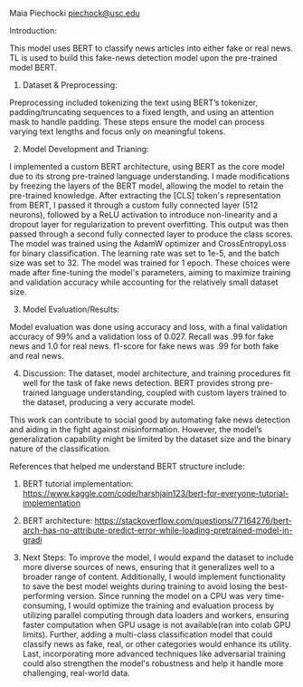 Maia Piechocki
piechock@usc.edu

Introduction: 

This model uses BERT to classify news articles into either fake or real news. TL is used to build this fake-news detection model upon the pre-trained model BERT. 

1. Dataset & Preprocessing: 

Preprocessing included tokenizing the text using BERT’s tokenizer, padding/truncating sequences to a fixed length, and using an attention mask to handle padding. These steps ensure the model can process varying text lengths and focus only on meaningful tokens.

2. Model Development and Trianing:

I implemented a custom BERT architecture, using BERT as the core model due to its strong pre-trained language understanding. I made modifications by freezing the layers of the BERT model, allowing the model to retain the pre-trained knowledge. After extracting the [CLS] token's representation from BERT, I passed it through a custom fully connected layer (512 neurons), followed by a ReLU activation to introduce non-linearity and a dropout layer for regularization to prevent overfitting. This output was then passed through a second fully connected layer to produce the class scores.
The model was trained using the AdamW optimizer and CrossEntropyLoss for binary classification. The learning rate was set to 1e-5, and the batch size was set to 32. The model was trained for 1 epoch. These choices were made after fine-tuning the model's parameters, aiming to maximize training and validation accuracy while accounting for the relatively small dataset size.

3. Model Evaluation/Results:

Model evaluation was done using accuracy and loss, with a final validation accuracy of 99% and a validation loss of 0.027. Recall was .99 for fake news and 1.0 for real news. f1-score for fake news was .99 for both fake and real news.

4. Discussion:
The dataset, model architecture, and training procedures fit well for the task of fake news detection. BERT provides strong pre-trained language understanding, coupled with custom layers trained to the dataset, producing a very accurate model.

This work can contribute to social good by automating fake news detection and aiding in the fight against misinformation. However, the model’s generalization capability might be limited by the dataset size and the binary nature of the classification. 

References that helped me understand BERT structure include:
1. BERT tutorial implementation: 
https://www.kaggle.com/code/harshjain123/bert-for-everyone-tutorial-implementation  
2. BERT architecture: https://stackoverflow.com/questions/77164276/bert-arch-has-no-attribute-predict-error-while-loading-pretrained-model-in-gradi 

5. Next Steps:
To improve the model, I would expand the dataset to include more diverse sources of news, ensuring that it generalizes well to a broader range of content. Additionally, I would implement functionality to save the best model weights during training to avoid losing the best-performing version. Since running the model on a CPU was very time-consuming, I would optimize the training and evaluation process by utilizing parallel computing through data loaders and workers, ensuring faster computation when GPU usage is not available(ran into colab GPU limits). Further, adding a multi-class classification model that could classify news as fake, real, or other categories would enhance its utility. Last, incorporating more advanced techniques like adversarial training could also strengthen the model's robustness and help it handle more challenging, real-world data.

